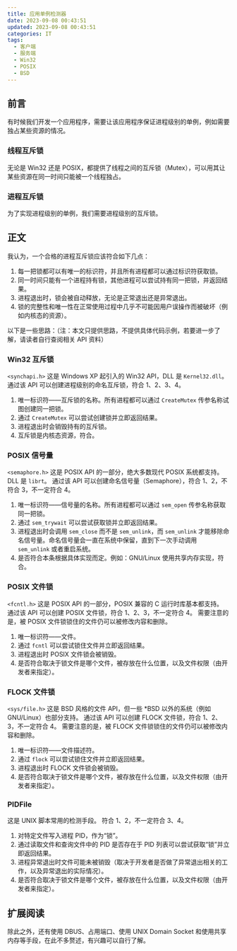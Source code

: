 ```yaml
---
title: 应用单例检测器
date: 2023-09-08 00:43:51
updated: 2023-09-08 00:43:51
categories: IT
tags:
  - 客户端
  - 服务端
  - Win32
  - POSIX
  - BSD
---
```


## 前言
有时候我们开发一个应用程序，需要让该应用程序保证进程级别的单例，例如需要独占某些资源的情况。

### 线程互斥锁
无论是 Win32 还是 POSIX，都提供了线程之间的互斥锁（Mutex），可以用其让某些资源在同一时间只能被一个线程独占。

### 进程互斥锁
为了实现进程级别的单例，我们需要进程级别的互斥锁。

## 正文
我认为，一个合格的进程互斥锁应该符合如下几点：

1. 每一把锁都可以有唯一的标识符，并且所有进程都可以通过标识符获取锁。
2. 同一时间只能有一个进程持有锁，其他进程可以尝试持有同一把锁，并返回结果。
3. 进程退出时，锁会被自动释放，无论是正常退出还是异常退出。
4. 锁的完整性和唯一性在正常使用过程中几乎不可能因用户误操作而被破坏（例如内核态的资源）。

以下是一些思路：（注：本文只提供思路，不提供具体代码示例，若要进一步了解，请读者自行查阅相关 API 资料）

### Win32 互斥锁
`<synchapi.h>`
这是 Windows XP 起引入的 Win32 API，DLL 是 `Kernel32.dll`。
通过该 API 可以创建进程级别的命名互斥锁，符合 1、2、3、4。

1. 唯一标识符——互斥锁的名称。所有进程都可以通过 `CreateMutex` 传参名称试图创建同一把锁。
2. 通过 `CreateMutex` 可以尝试创建锁并立即返回结果。
3. 进程退出时会销毁持有的互斥锁。
4. 互斥锁是内核态资源，符合。

### POSIX 信号量
`<semaphore.h>`
这是 POSIX API 的一部分，绝大多数现代 POSIX 系统都支持。DLL 是 `librt`。
通过该 API 可以创建命名信号量（Semaphore），符合 1、2，不符合 3，不一定符合 4。

1. 唯一标识符——信号量的名称。所有进程都可以通过 `sem_open` 传参名称获取同一把锁。
2. 通过 `sem_trywait` 可以尝试获取锁并立即返回结果。
3. 进程退出时会调用 `sem_close` 而不是 `sem_unlink`，而 `sem_unlink` 才能移除命名信号量。命名信号量会一直在系统中保留，直到下一次手动调用 `sem_unlink` 或者重启系统。
4. 是否符合本条根据具体实现而定。例如：GNU/Linux 使用共享内存实现，符合。

### POSIX 文件锁
`<fcntl.h>`
这是 POSIX API 的一部分，POSIX 兼容的 C 运行时库基本都支持。
通过该 API 可以创建 POSIX 文件锁，符合 1、2、3，不一定符合 4。
需要注意的是，被 POSIX 文件锁锁住的文件仍可以被修改内容和删除。

1. 唯一标识符——文件。
2. 通过 `fcntl` 可以尝试锁住文件并立即返回结果。
3. 进程退出时 POSIX 文件锁会被销毁。
4. 是否符合取决于锁文件是哪个文件，被存放在什么位置，以及文件权限（由开发者来指定）。

### FLOCK 文件锁
`<sys/file.h>`
这是 BSD 风格的文件 API，但一些 *BSD 以外的系统（例如 GNU/Linux）也部分支持。
通过该 API 可以创建 FLOCK 文件锁，符合 1、2、3，不一定符合 4。
需要注意的是，被 FLOCK 文件锁锁住的文件仍可以被修改内容和删除。

1. 唯一标识符——文件描述符。
2. 通过 `flock` 可以尝试锁住文件并立即返回结果。
3. 进程退出时 FLOCK 文件锁会被销毁。
4. 是否符合取决于锁文件是哪个文件，被存放在什么位置，以及文件权限（由开发者来指定）。

### PIDFile
这是 UNIX 脚本常用的检测手段。
符合 1、2，不一定符合 3、4。

1. 对特定文件写入进程 PID，作为“锁”。
2. 通过读取文件和查询文件中的 PID 是否存在于 PID 列表可以尝试获取“锁”并立即返回结果。
3. 进程异常退出时文件可能未被销毁（取决于开发者是否做了异常退出相关的工作，以及异常退出的实际情况）。
4. 是否符合取决于锁文件是哪个文件，被存放在什么位置，以及文件权限（由开发者来指定）。

## 扩展阅读
除此之外，还有使用 DBUS、占用端口、使用 UNIX Domain Socket 和使用共享内存等手段，在此不多赘述，有兴趣可以自行了解。
